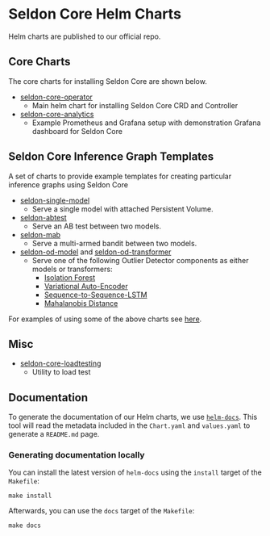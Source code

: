 # Seldon Core Helm Charts

Helm charts are published to our official repo.

## Core Charts

The core charts for installing Seldon Core are shown below.

 * [seldon-core-operator](https://docs.seldon.io/projects/seldon-core/en/latest/charts/seldon-core-operator.html)
   * Main helm chart for installing Seldon Core CRD and Controller
 * [seldon-core-analytics](https://github.com/SeldonIO/seldon-core/tree/master/helm-charts/seldon-core-analytics)
   * Example Prometheus and Grafana setup with demonstration Grafana dashboard for Seldon Core


## Seldon Core Inference Graph Templates

A set of charts to provide example templates for creating particular inference graphs using Seldon Core

 * [seldon-single-model](https://docs.seldon.io/projects/seldon-core/en/latest/charts/seldon-single-model.html)
   * Serve a single model with attached Persistent Volume.
 * [seldon-abtest](https://github.com/SeldonIO/seldon-core/tree/master/helm-charts/seldon-abtest)
   * Serve an AB test between two models.
 * [seldon-mab](https://github.com/SeldonIO/seldon-core/tree/master/helm-charts/seldon-mab)
   * Serve a multi-armed bandit between two models.
 * [seldon-od-model](https://github.com/SeldonIO/seldon-core/tree/master/helm-charts/seldon-od-model) and [seldon-od-transformer](https://github.com/SeldonIO/seldon-core/tree/master/helm-charts/seldon-od-transformer)
   * Serve one of the following Outlier Detector components as either models or transformers:
     * [Isolation Forest](https://github.com/SeldonIO/seldon-core/tree/master/components/outlier-detection/isolation-forest)
     * [Variational Auto-Encoder](https://github.com/SeldonIO/seldon-core/tree/master/components/outlier-detection/vae)
     * [Sequence-to-Sequence-LSTM](https://github.com/SeldonIO/seldon-core/tree/master/components/outlier-detection/seq2seq-lstm)
     * [Mahalanobis Distance](https://github.com/SeldonIO/seldon-core/tree/master/components/outlier-detection/mahalanobis)

For examples of using some of the above charts see [here](https://github.com/SeldonIO/seldon-core/tree/master/notebooks/helm_examples.ipynb).

## Misc

 * [seldon-core-loadtesting](https://github.com/SeldonIO/seldon-core/tree/master/helm-charts/seldon-core-loadtesting)
   * Utility to load test

## Documentation

To generate the documentation of our Helm charts, we use
[`helm-docs`](https://github.com/norwoodj/helm-docs).
This tool will read the metadata included in the `Chart.yaml` and `values.yaml`
to generate a `README.md` page.

### Generating documentation locally

You can install the latest version of `helm-docs` using the `install` target of
the `Makefile`:

```shell
make install
```

Afterwards, you can use the `docs` target of the `Makefile`:

```shell
make docs
```
